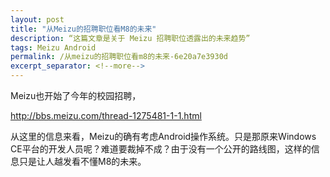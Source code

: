 ```yaml
---
layout: post
title: "从Meizu的招聘职位看M8的未来"
description: “这篇文章是关于 Meizu 招聘职位透露出的未来趋势”
tags: Meizu Android
permalink: /从meizu的招聘职位看m8的未来-6e20a7e3930d
excerpt_separator: <!--more-->
---
```

Meizu也开始了今年的校园招聘，

http://bbs.meizu.com/thread-1275481-1-1.html

从这里的信息来看，Meizu的确有考虑Android操作系统。只是那原来Windows CE平台的开发人员呢？难道要裁掉不成？由于没有一个公开的路线图，这样的信息只是让人越发看不懂M8的未来。
<!--more-->